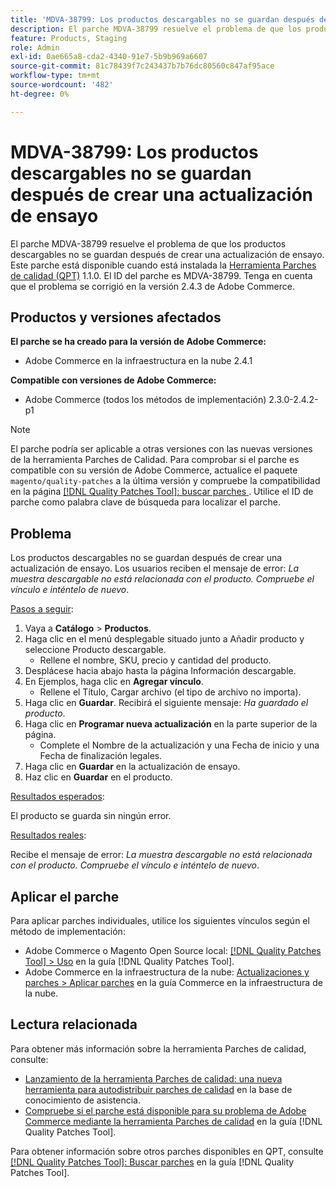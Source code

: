 ```yaml
---
title: 'MDVA-38799: Los productos descargables no se guardan después de crear una actualización de ensayo'
description: El parche MDVA-38799 resuelve el problema de que los productos descargables no se guardan después de crear una actualización de ensayo. Este parche está disponible cuando está instalada la [Quality Patches Tool (QPT)](https://experienceleague.adobe.com/es/docs/commerce-knowledge-base/kb/announcements/commerce-announcements/magento-quality-patches-released-new-tool-to-self-serve-quality-patches) 1.1.0. El ID del parche es MDVA-38799. Tenga en cuenta que el problema se corrigió en la versión 2.4.3 de Adobe Commerce.
feature: Products, Staging
role: Admin
exl-id: 0ae665a8-cda2-4340-91e7-5b9b969a6607
source-git-commit: 81c78439f7c243437b7b76dc80560c847af95ace
workflow-type: tm+mt
source-wordcount: '482'
ht-degree: 0%

---
```


# MDVA-38799: Los productos descargables no se guardan después de crear una actualización de ensayo

El parche MDVA-38799 resuelve el problema de que los productos descargables no se guardan después de crear una actualización de ensayo. Este parche está disponible cuando está instalada la [Herramienta Parches de calidad (QPT)](https://experienceleague.adobe.com/es/docs/commerce-knowledge-base/kb/announcements/commerce-announcements/magento-quality-patches-released-new-tool-to-self-serve-quality-patches) 1.1.0. El ID del parche es MDVA-38799. Tenga en cuenta que el problema se corrigió en la versión 2.4.3 de Adobe Commerce.

## Productos y versiones afectados

**El parche se ha creado para la versión de Adobe Commerce:**

* Adobe Commerce en la infraestructura en la nube 2.4.1

**Compatible con versiones de Adobe Commerce:**

* Adobe Commerce (todos los métodos de implementación) 2.3.0-2.4.2-p1

>[!NOTE]
>
>El parche podría ser aplicable a otras versiones con las nuevas versiones de la herramienta Parches de Calidad. Para comprobar si el parche es compatible con su versión de Adobe Commerce, actualice el paquete `magento/quality-patches` a la última versión y compruebe la compatibilidad en la página [[!DNL Quality Patches Tool]: buscar parches ](https://experienceleague.adobe.com/es/docs/commerce-knowledge-base/kb/announcements/commerce-announcements/magento-quality-patches-released-new-tool-to-self-serve-quality-patches). Utilice el ID de parche como palabra clave de búsqueda para localizar el parche.

## Problema

Los productos descargables no se guardan después de crear una actualización de ensayo. Los usuarios reciben el mensaje de error: *La muestra descargable no está relacionada con el producto. Compruebe el vínculo e inténtelo de nuevo*.

<u>Pasos a seguir</u>:

1. Vaya a **Catálogo** > **Productos**.
1. Haga clic en el menú desplegable situado junto a Añadir producto y seleccione Producto descargable.
   * Rellene el nombre, SKU, precio y cantidad del producto.
1. Desplácese hacia abajo hasta la página Información descargable.
1. En Ejemplos, haga clic en **Agregar vínculo**.
   * Rellene el Título, Cargar archivo (el tipo de archivo no importa).
1. Haga clic en **Guardar**. Recibirá el siguiente mensaje: *Ha guardado el producto*.
1. Haga clic en **Programar nueva actualización** en la parte superior de la página.
   * Complete el Nombre de la actualización y una Fecha de inicio y una Fecha de finalización legales.
1. Haga clic en **Guardar** en la actualización de ensayo.
1. Haz clic en **Guardar** en el producto.

<u>Resultados esperados</u>:

El producto se guarda sin ningún error.

<u>Resultados reales</u>:

Recibe el mensaje de error: *La muestra descargable no está relacionada con el producto. Compruebe el vínculo e inténtelo de nuevo*.

## Aplicar el parche

Para aplicar parches individuales, utilice los siguientes vínculos según el método de implementación:

* Adobe Commerce o Magento Open Source local: [[!DNL Quality Patches Tool] > Uso](/help/tools/quality-patches-tool/usage.md) en la guía [!DNL Quality Patches Tool].
* Adobe Commerce en la infraestructura de la nube: [Actualizaciones y parches > Aplicar parches](https://experienceleague.adobe.com/docs/commerce-cloud-service/user-guide/develop/upgrade/apply-patches.html?lang=es) en la guía Commerce en la infraestructura de la nube.

## Lectura relacionada

Para obtener más información sobre la herramienta Parches de calidad, consulte:

* [Lanzamiento de la herramienta Parches de calidad: una nueva herramienta para autodistribuir parches de calidad](https://experienceleague.adobe.com/es/docs/commerce-knowledge-base/kb/announcements/commerce-announcements/magento-quality-patches-released-new-tool-to-self-serve-quality-patches) en la base de conocimiento de asistencia.
* [Compruebe si el parche está disponible para su problema de Adobe Commerce mediante la herramienta Parches de calidad](/help/tools/quality-patches-tool/patches-available-in-qpt/check-patch-for-magento-issue-with-magento-quality-patches.md) en la guía [!DNL Quality Patches Tool].

Para obtener información sobre otros parches disponibles en QPT, consulte [[!DNL Quality Patches Tool]: Buscar parches](https://experienceleague.adobe.com/tools/commerce-quality-patches/index.html?lang=es) en la guía [!DNL Quality Patches Tool].
